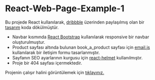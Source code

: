 # React-Web-Page-Example-1

Bu projede React kullanılarak, [dribbble](https://dribbble.com/) üzerinden paylaşılmış olan bir [tasarım](https://dribbble.com/shots/11391139-Visitor-management-illustration-Traction-Guest/attachments/3005050?mode=media) koda dökülmüştür. 
- Navbar kısmında [React Bootstrap](https://react-bootstrap.github.io/components/dropdowns/) kullanılarak responsive bir navbar oluşturulmuştur.
- Product sayfası altında bulunan book_a_product sayfası için [email.js](https://www.emailjs.com/) kullanılarak bir iletişim formu tasarlanmıştır.
- Sayfanın SEO ayarlarının kurgusu için [react-helmet](https://github.com/nfl/react-helmet) kullanılmıştır.
- Proje bir 404 sayfası içermektedir.

Projenin çalışır halini görüntülemek için [tıklayınız.](https://vercel.com/feritkodal/react-web-page-example-1)

